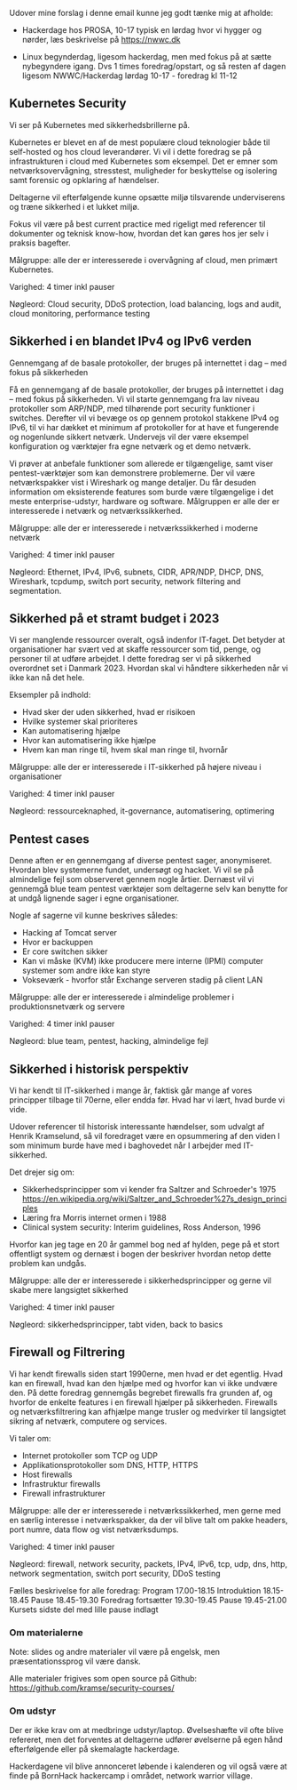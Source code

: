 

Udover mine forslag i denne email kunne jeg godt tænke mig at afholde:
* Hackerdage hos PROSA, 10-17 typisk en lørdag hvor vi hygger og
  nørder, læs beskrivelse på https://nwwc.dk

* Linux begynderdag, ligesom hackerdag, men med fokus på at sætte
  nybegyndere igang. Dvs 1 times foredrag/opstart, og så resten af
  dagen ligesom NWWC/Hackerdag lørdag 10-17 - foredrag kl 11-12




## Kubernetes Security

Vi ser på Kubernetes med sikkerhedsbrillerne på.

Kubernetes er blevet en af de mest populære cloud teknologier både til
self-hosted og hos cloud leverandører. Vi vil i dette foredrag se på
infrastrukturen i cloud med Kubernetes som eksempel. Det er emner som
netværksovervågning, stresstest, muligheder for beskyttelse og
isolering samt forensic og opklaring af hændelser.

Deltagerne vil efterfølgende kunne opsætte miljø tilsvarende
underviserens og træne sikkerhed i et lukket miljø.

Fokus vil være på best current practice med rigeligt med referencer til
dokumenter og teknisk know-how, hvordan det kan gøres hos jer selv i
praksis bagefter.

Målgruppe: alle der er interesserede i overvågning af cloud, men
primært Kubernetes.

Varighed: 4 timer inkl pauser

Nøgleord:
Cloud security, DDoS protection, load balancing, logs and audit, cloud
monitoring, performance testing


## Sikkerhed i en blandet IPv4 og IPv6 verden
Gennemgang af de basale protokoller, der bruges på internettet i dag –
med fokus på sikkerheden

Få en gennemgang af de basale protokoller, der bruges på internettet i
dag – med fokus på sikkerheden. Vi vil starte gennemgang fra lav niveau
protokoller som ARP/NDP, med tilhørende port security funktioner i
switches. Derefter vil vi bevæge os op gennem protokol stakkene IPv4 og
IPv6, til vi har dækket et minimum af protokoller for at have et
fungerende og nogenlunde sikkert netværk. Undervejs vil der være
eksempel konfiguration og værktøjer fra egne netværk og et demo netværk.

Vi prøver at anbefale funktioner som allerede er tilgængelige, samt
viser pentest-værktøjer som kan demonstrere problemerne. Der vil være
netværkspakker vist i Wireshark og mange detaljer. Du får desuden
information om eksisterende features som burde være tilgængelige i det
meste enterprise-udstyr, hardware og software. Målgruppen er alle der
er interesserede i netværk og netværkssikkerhed.

Målgruppe: alle der er interesserede i netværkssikkerhed i moderne
netværk

Varighed: 4 timer inkl pauser

Nøgleord: Ethernet, IPv4, IPv6, subnets, CIDR, APR/NDP, DHCP, DNS,
Wireshark, tcpdump, switch port security, network filtering and
segmentation.

## Sikkerhed på et stramt budget i 2023

Vi ser manglende ressourcer overalt, også indenfor IT-faget. Det
betyder at organisationer har svært ved at skaffe ressourcer som tid,
penge, og personer til at udføre arbejdet. I dette foredrag ser vi på
sikkerhed overordnet set i Danmark 2023. Hvordan skal vi håndtere
sikkerheden når vi ikke kan nå det hele.

Eksempler på indhold:
* Hvad sker der uden sikkerhed, hvad er risikoen
* Hvilke systemer skal prioriteres
* Kan automatisering hjælpe
* Hvor kan automatisering ikke hjælpe
* Hvem kan man ringe til, hvem skal man ringe til, hvornår

Målgruppe: alle der er interesserede i IT-sikkerhed på højere niveau i
organisationer

Varighed: 4 timer inkl pauser

Nøgleord: ressourceknaphed, it-governance, automatisering, optimering

## Pentest cases

Denne aften er en gennemgang af diverse pentest sager, anonymiseret.
Hvordan blev systemerne fundet, undersøgt og hacket. Vi vil se på
almindelige fejl som observeret gennem nogle årtier. Dernæst vil vi
gennemgå blue team pentest værktøjer som deltagerne selv kan benytte
for at undgå lignende sager i egne organisationer.

Nogle af sagerne vil kunne beskrives således:
* Hacking af Tomcat server
* Hvor er backuppen
* Er core switchen sikker
* Kan vi måske (KVM) ikke producere mere interne (IPMI) computer
systemer som andre ikke kan styre
* Vokseværk - hvorfor står Exchange serveren stadig på client LAN

Målgruppe: alle der er interesserede i almindelige problemer i
produktionsnetværk og servere

Varighed: 4 timer inkl pauser

Nøgleord: blue team, pentest, hacking, almindelige fejl

## Sikkerhed i historisk perspektiv

Vi har kendt til IT-sikkerhed i mange år, faktisk går mange af vores
principper tilbage til 70erne, eller endda før. Hvad har vi lært, hvad
burde vi vide.

Udover referencer til historisk interessante hændelser, som udvalgt af
Henrik Kramselund, så vil foredraget være en opsummering af den viden I
som minimum burde have med i baghovedet når I arbejder med IT-sikkerhed.

Det drejer sig om:
* Sikkerhedsprincipper som vi kender fra Saltzer and Schroeder's 1975
https://en.wikipedia.org/wiki/Saltzer_and_Schroeder%27s_design_principles
* Læring fra Morris internet ormen i 1988
* Clinical system security: Interim guidelines, Ross Anderson, 1996

Hvorfor kan jeg tage en 20 år gammel bog ned af hylden, pege på et
stort offentligt system og dernæst i bogen der beskriver hvordan netop
dette problem kan undgås.

Målgruppe: alle der er interesserede i sikkerhedsprincipper og gerne
vil skabe mere langsigtet sikkerhed

Varighed: 4 timer inkl pauser

Nøgleord: sikkerhedsprincipper, tabt viden, back to basics

## Firewall og Filtrering

Vi har kendt firewalls siden start 1990erne, men hvad er det egentlig.
Hvad kan en firewall, hvad kan den hjælpe med og hvorfor kan vi ikke
undvære den. På dette foredrag gennemgås begrebet firewalls fra grunden
af, og hvorfor de enkelte features i en firewall hjælper på
sikkerheden. Firewalls og netværksfiltrering kan afhjælpe mange trusler
og medvirker til langsigtet sikring af netværk, computere og services.

Vi taler om:
* Internet protokoller som TCP og UDP
* Applikationsprotokoller som DNS, HTTP, HTTPS
* Host firewalls
* Infrastruktur firewalls
* Firewall infrastrukturer


Målgruppe: alle der er interesserede i netværkssikkerhed, men gerne med
en særlig interesse i netværkspakker, da der vil blive talt om pakke
headers, port numre, data flow og vist netværksdumps.

Varighed: 4 timer inkl pauser

Nøgleord: firewall, network security, packets, IPv4, IPv6, tcp, udp,
dns, http, network segmentation, switch port security, DDoS testing



Fælles beskrivelse for alle foredrag:
Program
17.00-18.15 Introduktion
18.15-18.45 Pause
18.45-19.30 Foredrag fortsætter
19.30-19.45 Pause
19.45-21.00 Kursets sidste del med lille pause indlagt

### Om materialerne
Note: slides og andre materialer vil være på engelsk, men
præsentationssprog vil være dansk.

Alle materialer frigives som open source på Github:
https://github.com/kramse/security-courses/


### Om udstyr

Der er ikke krav om at medbringe udstyr/laptop. Øvelseshæfte vil
ofte blive refereret, men det forventes at deltagerne udfører øvelserne
på egen hånd efterfølgende eller på skemalagte hackerdage.

Hackerdagene vil blive annonceret løbende i kalenderen og vil også være
at finde på BornHack hackercamp i området, network warrior village.
